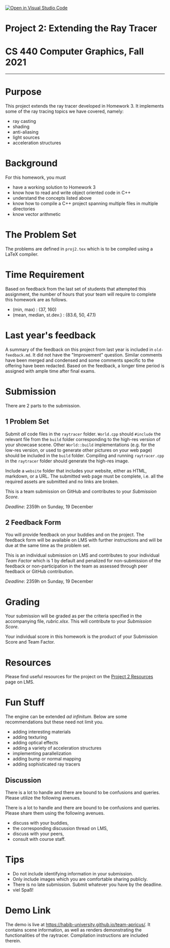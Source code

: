 [![Open in Visual Studio Code](https://classroom.github.com/assets/open-in-vscode-f059dc9a6f8d3a56e377f745f24479a46679e63a5d9fe6f495e02850cd0d8118.svg)](https://classroom.github.com/online_ide?assignment_repo_id=6551086&assignment_repo_type=AssignmentRepo)
# Project 2: Extending the Ray Tracer
# CS 440 Computer Graphics, Fall 2021
***

# Purpose

This project extends the ray tracer developed in Homework 3. It implements some of the ray tracing topics we have covered, namely:

- ray casting
- shading
- anti-aliasing
- light sources
- acceleration structures

# Background

For this homework, you must

- have a working solution to Homework 3
- know how to read and write object oriented code in C++
- understand the concepts listed above
- know how to compile a C++ project spanning multiple files in multiple directories
- know vector arithmetic

# The Problem Set

The problems are defined in `proj2.tex` which is to be compiled using a LaTeX compiler.

# Time Requirement

Based on feedback from the last set of students that attempted this assignment, the number of hours that your team will require to complete this homework are as follows.

- (min, max) : (37, 160)
- (mean, median, st.dev.) : (83.6, 50, 47.1)

# Last year's feedback

A summary of the feedback on this project from last year is included in `old-feedback.md`. It did not have the "Improvement" question. Similar comments have been merged and condensed and some comments specific to the offering have been redacted. Based on the feedback, a longer time period is assigned with ample time after final exams.

# Submission

There are 2 parts to the submission.

## 1 Problem Set

Submit _all_ code files in the `raytracer` folder. `World.cpp` should `#include` the relevant file from the `build` folder corresponding to the high-res version of your showcase scene. Other `World::build` implementations (e.g. for the low-res version, or used to generate other pictures on your web page) should be included in the `build` folder. Compiling and running `raytracer.cpp` in the `raytracer` folder should generate the high-res image.

Include a `website` folder that includes your website, either as HTML, markdown, or a URL. The submitted web page must be complete, i.e. all the required assets are submitted and no links are broken.

This is a team submission on GitHub and contributes to your _Submission Score_.

_Deadline_: 2359h on Sunday, 19 December

## 2 Feedback Form

You will provide feedback on your buddies and on the project. The feedback form will be available on LMS with further instructions and will be due at the same time as the problem set.

This is an individual submission on LMS and contributes to your individual _Team Factor_ which is 1 by default and penalized for non-submission of the feedback or non-participation in the team as assessed through peer feedback or GitHub contribution.

_Deadline_: 2359h on Sunday, 19 December

# Grading

Your submission will be graded as per the criteria specified in the accompanying file, _rubric.xlsx_. This will contribute to your _Submission Score_.

Your individual score in this homework is the product of your Submission Score and Team Factor.

# Resources

Please find useful resources for the project on the [Project 2 Resources](https://hulms.instructure.com/courses/1622/pages/project-2-resources?module_item_id=55192) page on LMS.

# Fun Stuff

The engine can be extended _ad infinitum_. Below are some recommendations but these need not limit you.

- adding interesting materials
- adding texturing
- adding optical effects
- adding a variety of acceleration structures
- implementing parallelization
- adding bump or normal mapping
- adding sophisticated ray tracers

## Discussion

There is a lot to handle and there are bound to be confusions and queries. Please utilize the following avenues.

There is a lot to handle and there are bound to be confusions and queries. Please share them using the following avenues.

- discuss with your buddies,
- the corresponding discussion thread on LMS,
- discuss with your peers,
- consult with course staff.

# Tips

- Do not include identifying information in your submission.
- Only include images which you are comfortable sharing publicly.
- There is no late submission. Submit whatever you have by the deadline.
- viel Spaß!

# Demo Link

The demo is live at https://habib-university.github.io/team-apricus/.
It contains scene information, as well as renders demonstrating the functionalities of the raytracer.
Compilation instructions are included therein.